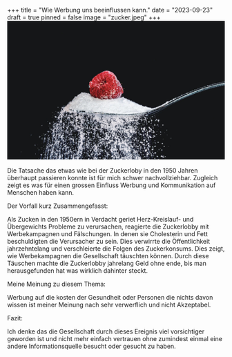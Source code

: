 +++
title = "Wie Werbung uns beeinflussen kann."
date = "2023-09-23"
draft = true
pinned = false
image = "zucker.jpeg"
+++
![](zucker.jpeg)

Die Tatsache das etwas wie bei der Zuckerloby in den 1950 Jahren überhaupt passieren konnte ist für mich schwer nachvollziehbar. Zugleich zeigt es was für einen grossen Einfluss Werbung und Kommunikation auf Menschen haben kann. 



Der Vorfall kurz Zusammengefasst:

Als Zucken in den 1950ern in Verdacht geriet Herz-Kreislauf- und Übergewichts Probleme zu verursachen, reagierte die Zuckerlobby mit Werbekampagnen und Fälschungen. In denen sie Cholesterin und Fett beschuldigten die Verursacher zu sein. Dies verwirrte die Öffentlichkeit jahrzehntelang und verschleierte die Folgen des Zuckerkonsums. Dies zeigt, wie Werbekampagnen die Gesellschaft täuschten können. Durch diese Täuschen machte die Zuckerlobby jahrelang Geld ohne ende, bis man herausgefunden hat was wirklich dahinter steckt.



Meine Meinung zu diesem Thema:

Werbung auf die kosten der Gesundheit oder Personen die nichts davon wissen ist meiner Meinung nach sehr verwerflich und nicht Akzeptabel. 



Fazit:

Ich denke das die Gesellschaft durch dieses Ereignis viel vorsichtiger geworden ist und nicht mehr einfach vertrauen ohne zumindest einmal eine andere Informationsquelle besucht oder gesucht zu haben.